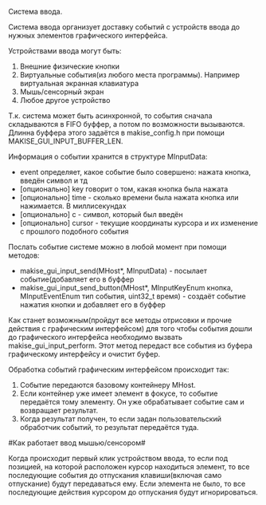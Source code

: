 Система ввода.

Система ввода организует доставку событий с устройств ввода до нужных элементов графического интерфейса.

Устройствами ввода могут быть:

1. Внешние физические кнопки
2. Виртуальные события(из любого места программы). Например виртуальная экранная клавиатура
3. Мышь/сенсорный экран
4. Любое другое устройство

Т.к. система может быть асинхронной, то события сначала складываются в FIFO буффер, а потом по возможности вызываются. Длинна буффера этого задаётся в makise\_config.h при помощи MAKISE\_GUI\_INPUT\_BUFFER\_LEN.

Информация о событии хранится в структуре MInputData:

- event определяет, какое событие было совершено: нажата кнопка, введён символ и тд
- [опционально] key говорит о том, какая кнопка была нажата
- [опционально] time - сколько времени была нажата кнопка или нажимается. В миллисекундах
- [опционально] c - символ, который был введён
- [опционально] cursor - текущие координаты курсора и их изменение с прошлого подобного события

Послать событие системе можно в любой момент при помощи методов:

* makise\_gui\_input\_send(MHost*, MInputData) - посылает событие(добавляет его в буффер
* makise\_gui\_input\_send\_button(MHost*, MInputKeyEnum кнопка, MInputEventEnum тип события, uint32_t время) - создаёт событие нажатия кнопки и добавляет его в буффер

Как станет возможным(пройдут все методы отрисовки и прочие действия с графическим интерфейсом) для того чтобы события дошли до графического интерфейса необходимо вызвать makise\_gui\_input\_perform. Этот метод передаст все события из буфера графическому интерфейсу и очистит буфер.

Обработка событий графическим интерфейсом происходит так:

1. Событие передаются базовому контейнеру MHost.
2. Если контейнер уже имеет элемент в фокусе, то событие передаётся тому элементу. Он уже обрабатывает событие сам и возвращает результат.
3. Когда результат получен, то если задан пользовательский обработчик событий, то результат передаётся туда.


#Как работает ввод мышью/сенсором#

Когда происходит первый клик устройством ввода, то если под позицией, на которой расположен курсор находиться элемент, то все последующие события до отпускания клавиши(включая само отпускание) будут передаваться ему. Если элемента не было, то все последующие действия курсором до отпускания будут игнорироваться.

